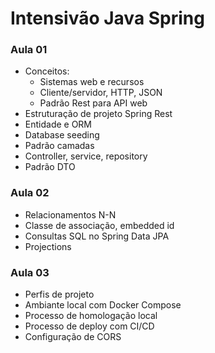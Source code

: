 Intensivão Java Spring
===========================

### Aula 01

- Conceitos:
    - Sistemas web e recursos
    - Cliente/servidor, HTTP, JSON
    - Padrão Rest para API web
- Estruturação de projeto Spring Rest
- Entidade e ORM
- Database seeding
- Padrão camadas
- Controller, service, repository
- Padrão DTO

### Aula 02

- Relacionamentos N-N
- Classe de associação, embedded id
- Consultas SQL no Spring Data JPA
- Projections

### Aula 03
- Perfis de projeto
- Ambiante local com Docker Compose
- Processo de homologação local
- Processo de deploy com CI/CD
- Configuração de CORS